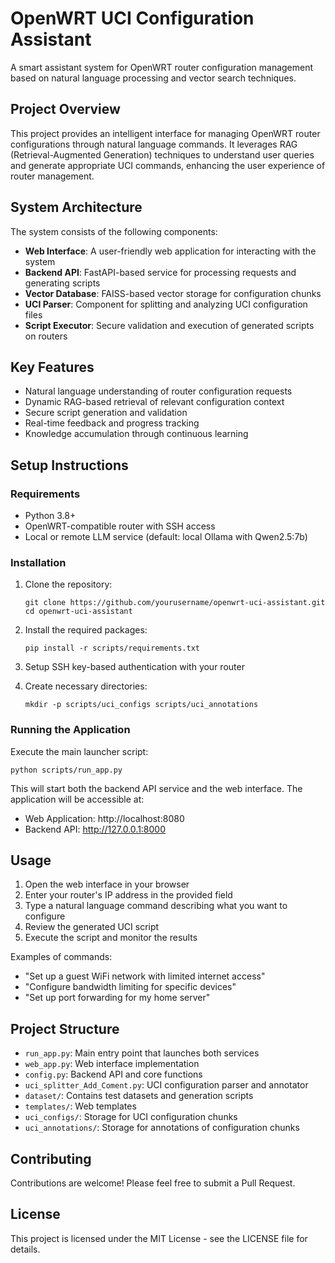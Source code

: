# OpenWRT UCI Configuration Assistant

A smart assistant system for OpenWRT router configuration management based on natural language processing and vector search techniques.

## Project Overview

This project provides an intelligent interface for managing OpenWRT router configurations through natural language commands. It leverages RAG (Retrieval-Augmented Generation) techniques to understand user queries and generate appropriate UCI commands, enhancing the user experience of router management.

## System Architecture

The system consists of the following components:

- **Web Interface**: A user-friendly web application for interacting with the system
- **Backend API**: FastAPI-based service for processing requests and generating scripts
- **Vector Database**: FAISS-based vector storage for configuration chunks
- **UCI Parser**: Component for splitting and analyzing UCI configuration files
- **Script Executor**: Secure validation and execution of generated scripts on routers

## Key Features

- Natural language understanding of router configuration requests
- Dynamic RAG-based retrieval of relevant configuration context
- Secure script generation and validation
- Real-time feedback and progress tracking
- Knowledge accumulation through continuous learning

## Setup Instructions

### Requirements

- Python 3.8+
- OpenWRT-compatible router with SSH access
- Local or remote LLM service (default: local Ollama with Qwen2.5:7b)

### Installation

1. Clone the repository:
   ```
   git clone https://github.com/yourusername/openwrt-uci-assistant.git
   cd openwrt-uci-assistant
   ```

2. Install the required packages:
   ```
   pip install -r scripts/requirements.txt
   ```

3. Setup SSH key-based authentication with your router

4. Create necessary directories:
   ```
   mkdir -p scripts/uci_configs scripts/uci_annotations
   ```

### Running the Application

Execute the main launcher script:

```
python scripts/run_app.py
```

This will start both the backend API service and the web interface. The application will be accessible at:
- Web Application: http://localhost:8080
- Backend API: http://127.0.0.1:8000

## Usage

1. Open the web interface in your browser
2. Enter your router's IP address in the provided field
3. Type a natural language command describing what you want to configure
4. Review the generated UCI script
5. Execute the script and monitor the results

Examples of commands:
- "Set up a guest WiFi network with limited internet access"
- "Configure bandwidth limiting for specific devices"
- "Set up port forwarding for my home server"

## Project Structure

- `run_app.py`: Main entry point that launches both services
- `web_app.py`: Web interface implementation
- `config.py`: Backend API and core functions
- `uci_splitter_Add_Coment.py`: UCI configuration parser and annotator
- `dataset/`: Contains test datasets and generation scripts
- `templates/`: Web templates
- `uci_configs/`: Storage for UCI configuration chunks
- `uci_annotations/`: Storage for annotations of configuration chunks

## Contributing

Contributions are welcome! Please feel free to submit a Pull Request.

## License

This project is licensed under the MIT License - see the LICENSE file for details.
